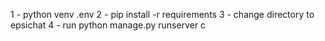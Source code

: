 1 - python venv .env
2 - pip install -r requirements
3 - change directory to epsichat
4 - run python manage.py runserver
c
